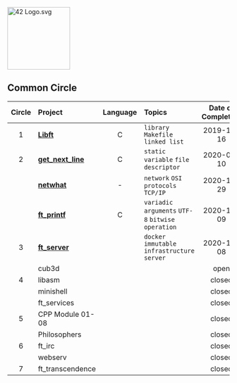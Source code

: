 <p><img src="https://upload.wikimedia.org/wikipedia/commons/8/8d/42_Logo.svg" alt="42 Logo.svg" width="142"></p> 

## Common Circle
| Circle | Project | Language | Topics | Date of Completion | Result | 
|:---:|:---|:---:|:---|:---:|:---:|
| 1 | [**Libft**](./1_libft) | C | `library` `Makefile` `linked list` | 2019-12-16 | 105 | 
| 2 | [**get_next_line**](./2_get_next_line) | C | `static variable` `file descriptor` | 2020-09-10 | 100 |
|   | [**netwhat**](./2_netwhat) | - | `network` `OSI protocols` `TCP/IP` | 2020-11-29 | 100 |
|   | [**ft_printf**](./2_ft_printf) | C | `variadic arguments` `UTF-8` `bitwise operation` | 2020-10-09 | 100 |
| 3 | [**ft_server**](./3_ft_server) |  | `docker` `immutable infrastructure` `server` | 2020-12-08 | 100 |
|   | cub3d |  |  | open |
| 4 | libasm |  |  | closed |
|   | minishell |  |  | closed |
|   | ft_services |  |  | closed |
| 5 | CPP Module 01-08 |  |  | closed |
|   | Philosophers |  |  | closed |
| 6 | ft_irc |  |  | closed |
|   | webserv |  |  | closed |
| 7 | ft_transcendence |  |  | closed |
